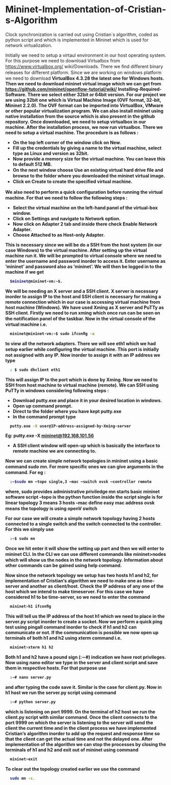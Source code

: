 # Mininet-Implementation-of-Cristian-s-Algorithm
Clock synchronization is carried out using Cristian`s algorithm, coded as python script and which is implemented in Mininet which is used for network virtualization.

Initially we need to setup a virtaul environment in our host operating system. For this purpose we need to download Virtualbox from https://www.virtualbox.org/ wiki/Downloads. There we ﬁnd diﬀerent binary releases for diﬀerent platform. Since we are working on windows platform we need to download <b>VirtualBox 4.3.28<b> the latest one for Windows hosts. Then we need to download mininet virtual image which we can get from https://github.com/mininet/openflow-tutorial/wiki/ Installing-Required-Software. There we select either 32bit or 64bit version. For our project we are using 32bit one which is <b>Virtual Machine Image (OVF format, 32-bit, Mininet 2.2.0)</b>. The OVF format can be imported into VirtualBox, VMware or other popular virtualization program. We can also install mininet using native installation from the source which is also present in the github repository.
Once downloaded, we need to setup virtualbox in our machine. After the installation process, we now run virtualbox. There we need to setup a virtual machine. The procedure is as follows :

  * On the top left corner of the window click on <b>New</b>.
  * Fill up the credentials by giving a <b>name</b> to the virtual machine, select <b>type</b> as Linux and <b>version</b> as 32bit.
  * Now provide a <b>memory size</b> for the virtual machine. You can leave this to default 512 MB.
  * On the next window choose <b>Use an existing virtual hard drive ﬁle</b> and browse to the folder where you downloaded the mininet virtual image.
  * Click on <b>Create</b> to create the speciﬁed virtual machine.

We also need to perform a quick conﬁguration before running the virtual machine. For that we need to follow the following steps :

  * Select the virtual machine on the left-hand panel of the virtual-box window.
  * Click on <b>Settings</b> and navigate to <b>Network</b> option.
  * Now click on <b>Adapter 2</b> tab and inside there check <b>Enable Network Adapter</b>.
  * Choose Attached to as <b>Host-only Adapter</b>.

This is necessary since we will be do a SSH from the host system (in our case Windows) to the virtual machine. After setting up the virtual machine run it. We will be prompted to virtual console where we need to enter the username and password inorder to access it. Enter username as ’mininet’ and password also as ’mininet’. We will then be logged in to the machine if we get 

```sh
  $mininet@mininet-vm:∼$.
```

We will be needing an X server and a SSH client. X server is necessary inorder to assign IP to the host and SSH client is necessary for making a remote connection which in our case is accessing virtual machine from host machine (Windows). We have used <b>Xming</b> as X server and <b>PuTTy</b> as SSH client. Firstly we need to run xming which once run can be seen on the notiﬁcation panel of the taskbar. Now in the virtual console of the virtual machine i.e. 

```sh
  mininet@mininet-vm:∼$ sudo ifconﬁg -a
```

to view all the network adapters. There we will see eth1 which we had setup earlier while conﬁguring the virtual machine. This port is initially not assigned with any IP. Now inorder to assign it with an IP address we type

```sh
  : $ sudo dhclient eth1
```
This will assign IP to the port which is done by Xming. Now we need to SSH from host machine to virtual machine (remote).
We can SSH using PuTTy in windows considering following steps :

  * Download <b>putty.exe</b> and place it in your desired location in windows.
  * Open up command prompt.
  * Direct to the folder where you have kept putty.exe
  * In the command prompt type

```sh
  putty.exe -X user@IP-address-assigned-by-Xming-server
```
  Eg: putty.exe -X mininet@192.168.101.56
  * A SSH client window will open-up which is basically the interface to remote machine we are connecting to.

Now we can create simple network topologies in mininet using a basic command sudo mn. For more speciﬁc ones we can give arguments in the command. For eg :

```sh
  :∼$sudo mn –topo single,3 –mac –switch ovsk –controller remote
```

where,
sudo provides administrative priviledge 
mn starts basic mininet software script
–topo is the python function inside the script single is for linear topology 
3 means 3 hosts 
–mac deﬁne easy mac address 
ovsk means the topology is using openV switch

For our case we will create a simple network topology having 2 hosts connected to a single switch and the switch connected to the controller. For this we simply use 

```sh
  :∼$ sudo mn
```

Once we hit enter it will show the setting up part and then we will enter to mininet CLI. In the CLI we can use diﬀerent commands like <b>mininet>nodes</b> which will show us the nodes in the network topology. Information about other commands can be gained using help command.

Now since the network topology we setup has two hosts h1 and h2, for implementation of <b>Cristian‘s algorithm</b> we need to make one as time-server and another as client/host. Check the IP address of any one of the host which we intend to make timeserver. For this case we have considered h1 to be time-server, so we need to enter the command 

```sh
  mininet>h1 ifconﬁg
```

This will tell us the IP address of the host h1 which we need to place in the server.py script inorder to create a socket. Now we perform a quick ping test using pingall command inorder to check if h1 and h2 can communicate or not. If the communication is possible we now open up terminals of both h1 and h2 using xterm command i.e. 

```sh
  mininet>xterm h1 h2
```

Both h1 and h2 have a pound sign (:∼#) indication we have root privileges. Now using nano editor we type in the server and client script and save them in respective hosts. For that purpose use

```sh
  :∼# nano server.py
```

and after typing the code save it. Similar is the case for client.py. Now in h1 host we run the server.py script using command

```sh
  :∼# python server.py
  ```
  
which is listening on port 9999. On the terminal of h2 host we run the client.py script with similar command. Once the client connects to the port 9999 on which the server is listening to the server will send the client the current time and in the client process we have implemented Cristian‘s algorithm inorder to add up the request and response time so that the client can get the actual time and not the delayed one.
After implementation of the algorithm we can stop the processes by closing the terminals of h1 and h2 and exit out of mininet using command 

```sh
  mininet>exit
```

To clear out the topology created earlier we use the command 

```sh
  sudo mn -c.
```
